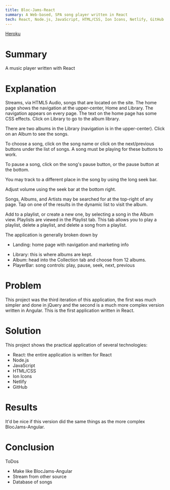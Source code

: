 ```yaml
---
title: Bloc-Jams-React
summary: A Web-based, SPA song player written in React
tech: React, Node.js, JavaScript, HTML/CSS, Ion Icons, Netlify, GitHub
---
```

[1]: https://bloc-jams-react.netlify.com/
[Heroku][1]

# Summary

  A music player written with React

# Explanation

  Streams, via HTML5 Audio, songs that are located on the site. The home page shows the navigation at the upper-center, Home and Library. The navigation appears on every page. The text on the home page has some CSS effects. Click on Library to go to the album library.

   There are two albums in the Library (navigation is in the upper-center). Click on an Album to see the songs.

   To choose a song, click on the song name or click on the next/previous buttons under the list of songs. A song must be playing for these buttons to work.

   To pause a song, click on the song's pause button, or the pause button at the bottom.

   You may track to a different place in the song by using the long seek bar.

   Adjust volume using the seek bar at the bottom right.

  Songs, Albums, and Artists may be searched for at the top-right of any page. Tap on one of the results in the dynamic list to visit the album.

  Add to a playlist, or create a new one, by selecting a song in the Album view. Playlists are viewed in the Playlist tab. This tab allows you to play a playlist, delete a playlist, and delete a song from a playlist.

  The application is generally broken down by
  - Landing: home page with navigation and marketing info
  + Library: this is where albums are kept.
  + Album: head into the Collection tab and choose from 12 albums.
  + PlayerBar: song controls: play, pause, seek, next, previous

# Problem

  This project was the third iteration of this application, the first was much simpler and done in jQuery and the second is a much more complex version written in Angular. This is the first application written in React.

# Solution
  This project shows the practical application of several technologies:
  - React: the entire application is written for React
  - Node.js
  - JavaScript
  - HTML/CSS
  - Ion Icons
  - Netlify
  - GitHub

# Results

  It'd be nice if this version did the same things as the more complex BlocJams-Angular.

# Conclusion
  ToDos
  - Make like BlocJams-Angular
  - Stream from other source
  - Database of songs
